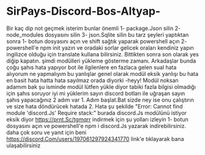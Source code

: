 # SirPays-Discord-Bos-Altyap-
Bir kaç dip not geçmek isterim bunlar önemli 1- package.Json silin 2- node_modules dosyasını silin 3- json.Sqlite silin  bu tarz şeyleri yaptıktan sonra 1- botun dosyasını açın ve shift sağtık yaparak powershell açın 2- powershell'e npm init yazın ve oradaki sorlar gelicek oraları kendiniz yapın ingilizce olduğu için translate kullana bilirsiniz. Bittikten sonra son olarak yes diğip kapatın.  şimdi modülleri yükleme gösterme zamanı. Arkadaşlar bunda çoğu şahıs hata yapıyor bot ile ilgilenlere en fazlaca gelen sual hata alıyorum ne yapmalıyım bu yanlışlar genel olarak modül eksik yanlışı bu hata en basit hata hatta hata sayılmaz orada diyorki -heyy! Modül noksan adamım bak şu isminde modül lütfen yükle diyor tabiki fazla bilgisi olmadığı için şahıs soruyor iyi mi yüklerim sayın discord botları ile uğraşan sayın şahıs  yapacağınız 2 adım var  1. Adım başlat.Bat sizde ney ise onu çalıştırın ve size hata döndürücek hatada 2. Hata şu şekilde "Error: Cannot find module 'discord.Js' Require stack:" burada discord.Js modülünü istiyor eksik diyor https://prnt.Sc/tgmqrr  indirmek için şu yolları izleyin  1- botun dosyasını açın ve powershell'e npm i discord.Js  yazarak indirebilirsiniz.  daha çok soru ve yanıt için beni https://discord.Com/users/197061297924341770 link'e tıklayarak bana ulaşabilirsiniz
